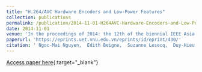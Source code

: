 ```yaml
---
title: "H.264/AVC Hardware Encoders and Low-Power Features"
collection: publications
permalink: /publication/2014-11-01-H264AVC-Hardware-Encoders-and-Low-Power-Features
date: 2014-11-01
venue: 'In the proceedings of 2014: the 12th of the biennial IEEE Asia Pacific Conference on Circuits and Systems (IEEE APCCAS 2014)'
paperurl: 'https://eprints.uet.vnu.edu.vn/eprints/id/eprint/430/'
citation: ' Ngoc-Mai Nguyen,  Edith Beigne,  Suzanne Lesecq,  Duy-Hieu Bui,  Nam-Khanh Dang,  Xuan-Tu Tran, &quot;H.264/AVC Hardware Encoders and Low-Power Features.&quot; In the proceedings of 2014: the 12th of the biennial IEEE Asia Pacific Conference on Circuits and Systems (IEEE APCCAS 2014), 2014.'
---
```

[Access paper here](https://eprints.uet.vnu.edu.vn/eprints/id/eprint/430/){:target="_blank"}
